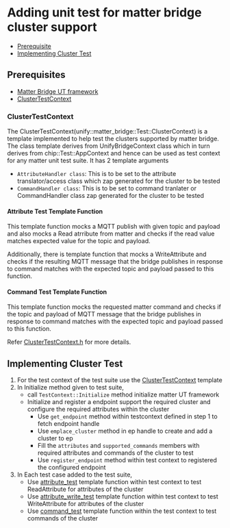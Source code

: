 # Adding unit test for matter bridge cluster support
 - [Prerequisite](#prerequisites)
 - [Implementing Cluster Test](#implementing-cluster-test)

## Prerequisites
 - [Matter Bridge UT framework](./README.md)
 - [ClusterTestContext](#clustertestcontext)
 
### ClusterTestContext
The ClusterTestContext(unify::matter_bridge::Test::ClusterContext) is a template implemented to help test the clusters supported by matter bridge. The class template derives from UnifyBridgeContext class which in turn derives from chip::Test::AppContext and hence can be used as test context for any matter unit test suite.
It has 2 template arguments 
- `AttributeHandler class`:
    This is to be set to the attribute translator/access class which zap generated for the cluster to be tested
- `CommandHandler class`:
  This is to be set to command tranlater or CommandHandler class zap generated for the cluster to be tested
#### Attribute Test Template Function
This template function mocks a MQTT publish with given topic and payload and also mocks a Read atrribute from matter and checks if the read value matches expected value for the topic and payload. 

Additionally, there is template function that mocks a WriteAttribute and checks if the resulting MQTT message that the bridge publishes in response to command matches with the expected topic and payload passed to this function.

#### Command Test Template Function
This template function mocks the requested matter command and checks if the topic and payload of MQTT message that the bridge publishes in response to command matches with the expected topic and payload passed to this function.

Refer [ClusterTestContext.h](ClusterTestContext.h) for more details.

## Implementing Cluster Test
  1. For the test context of the test suite use the [ClusterTestContext](#clustertestcontext) template 
  2. In Initialize method given to test suite, 
     - call `TestContext::Initialize` method initialize matter UT framework
     - Initialize and register a endpoint support the required cluster and configure the required attributes within the cluster
        - Use `get_endpoint` method within testcontext defined in step 1 to fetch endpoint handle
        - Use `emplace_cluster` method in ep handle to create and add a cluster to ep
        - Fill the `attributes` and `supported_commands` members with required attributes and commands of the cluster to test
        - Use `register_endpoint` method within test context to registered the configured endpoint
  3. In Each test case added to the test suite,
     - Use [attribute_test](#attribute-test-template-function) template function within test context to test ReadAttribute for attributes of the cluster 
     - Use [attribute_write_test](#attribute-test-template-function) template function within test context to test WriteAttribute for attributes of the cluster 
     - Use [command_test](#command-test-template-function) template function within the test context to test commands of the cluster
